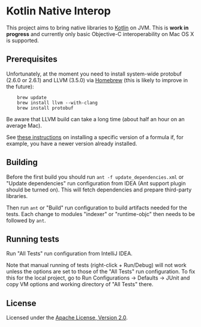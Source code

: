 # Kotlin Native Interop

This project aims to bring native libraries to [Kotlin](https://github.com/JetBrains/kotlin) on JVM.
This is **work in progress** and currently only basic Objective-C interoperability on Mac OS X is supported.

## Prerequisites

Unfortunately, at the moment you need to install system-wide protobuf (2.6.0 or 2.6.1) and LLVM (3.5.0) via [Homebrew](http://brew.sh)
(this is likely to improve in the future):

```
    brew update
    brew install llvm --with-clang
    brew install protobuf
```

Be aware that LLVM build can take a long time (about half an hour on an average Mac).

See [these instructions](http://stackoverflow.com/questions/3987683/homebrew-install-specific-version-of-formula)
on installing a specific version of a formula if, for example, you have a newer version already installed.

## Building

Before the first build you should run `ant -f update_dependencies.xml` or "Update dependencies" run configuration from IDEA
(Ant support plugin should be turned on).
This will fetch dependencies and prepare third-party libraries.

Then run `ant` or "Build" run configuration to build artifacts needed for the tests.
Each change to modules "indexer" or "runtime-objc" then needs to be followed by `ant`.

## Running tests

Run "All Tests" run configuration from IntelliJ IDEA.

Note that manual running of tests (right-click + Run/Debug) will not work unless the options are set to those of the "All Tests" run configuration.
To fix this for the local project, go to Run Configurations -> Defaults -> JUnit and copy VM options and working directory of "All Tests" there.

## License

Licensed under the [Apache License, Version 2.0](http://www.apache.org/licenses/LICENSE-2.0).
